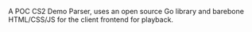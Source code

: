 A POC CS2 Demo Parser, uses an open source Go library and barebone HTML/CSS/JS for the client frontend for playback.
